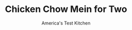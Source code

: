 ---
layout: ../../layouts/MarkdownPostLayout.astro
title: Chicken Chow Mein for Two
author: America's Test Kitchen
pubDate: 2023-03-15
description: "Our goal: a flavorful, vibrant supper that comes together quickly."
image_url: https://res.cloudinary.com/hksqkdlah/image/upload/ar_1:1,c_fill,dpr_2.0,f_auto,fl_lossy.progressive.strip_profile,g_faces:auto,q_auto:low,w_344/38097_sfs-chicken-chow-mein-for-two-50
tags: ["Main Courses","Chicken","For Two"]
calories: 958
protein: 32
carbohydrates: 46
fats: 
fiber: 3
ingredients: ["4 ounces fresh Chinese, egg noodles","2 tablespoons, vegetable oil","1/4 cup, water","2 tablespoons, oyster sauce","1 tablespoon, soy sauce","1 teaspoon, sugar","1/4 teaspoon, pepper","1 (6- to 8-ounce), boneless, skinless chicken breast, trimmed and sliced crosswise 1/4 inch thick","4 ounces, shiitake mushrooms, stemmed and sliced thin","1 small, carrot, sliced thin on bias","1 , celery rib, sliced thin on bias","3 , scallions, green and white parts separated and sliced thin","2 , garlic cloves, minced","2 teaspoons, grated fresh ginger","2 ounces (1 cup), bean sprouts"]
serves: 2
time: "55 minutes"
instructions: ["Bring 3 quarts water to boil in large saucepan. Add noodles and cook until tender. Drain noodles in colander and rinse thoroughly with cold water. Toss noodles and 1 tablespoon oil together in bowl; set aside.","Whisk water, oyster sauce, soy sauce, sugar, and pepper together in separate bowl; set aside.","Heat remaining 1 tablespoon oil in 12-inch nonstick skillet over high heat until just smoking. Add chicken and cook until browned on both sides, about 2 minutes. Add mushrooms, carrot, and celery and cook, stirring frequently, until vegetables are tender and mushrooms begin to brown, about 4 minutes.","Add scallion whites, garlic, and ginger and cook until fragrant, about 30 seconds. Off heat, add bean sprouts, noodles, and sauce mixture and toss to combine. Serve, sprinkled with scallion greens."]
nutrition: ["880 mg Potassium","423 mg Phosphorus","59 mg Calcium","3 mg Iron","87 mg Magnesium","1034 mg Sodium","2 mg Zinc","18 g Fat","14 mg Niacin (B3)","10 g Monounsaturated","3 g Polyunsaturated","9 mg Vitamin C","113 mg Cholesterol","1 g Saturated","3 g Fiber","87 µg Folic acid","69 µg Folate (food)","6 g Sugars","42 µg Vitamin K","271 g Water","46 g Carbs","217 µg Folate equivalent (total)","32 g Protein","3 mg Vitamin E","1 mg Vitamin B6","234 µg Vitamin A","479 kcal Energy","2 g Sugars, added","958 calories"]
notes: "Four ounces of dried angel hair pasta can be substituted for the Chinese egg noodles, if desired. Kikkoman Soy Sauce won the test kitchen’s recent taste test of soy sauces. The best tool for grating ginger is a rasp-style grater."
---